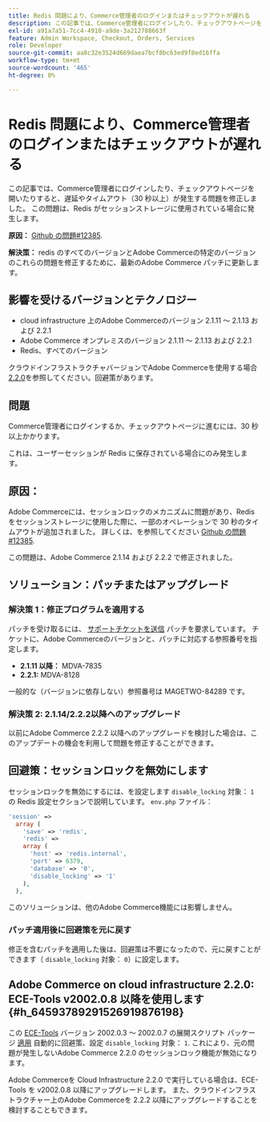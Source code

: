 ```yaml
---
title: Redis 問題により、Commerce管理者のログインまたはチェックアウトが遅れる
description: この記事では、Commerce管理者にログインしたり、チェックアウトページを開いたりすると、遅延やタイムアウト（30 秒以上）が発生する問題を修正しました。 この問題は、Redis がセッションストレージに使用されている場合に発生します。
exl-id: a91a7a51-7cc4-4910-a9de-3a212788663f
feature: Admin Workspace, Checkout, Orders, Services
role: Developer
source-git-commit: aa8c32e3524d669daea7bcf8bc63ed9f8ed16ffa
workflow-type: tm+mt
source-wordcount: '465'
ht-degree: 0%

---
```


# Redis 問題により、Commerce管理者のログインまたはチェックアウトが遅れる

この記事では、Commerce管理者にログインしたり、チェックアウトページを開いたりすると、遅延やタイムアウト（30 秒以上）が発生する問題を修正しました。 この問題は、Redis がセッションストレージに使用されている場合に発生します。

**原因：**   [Github の問題\#12385](https://github.com/magento/magento2/issues/12385).

**解決策：** redis のすべてのバージョンとAdobe Commerceの特定のバージョンのこれらの問題を修正するために、最新のAdobe Commerce パッチに更新します。

## 影響を受けるバージョンとテクノロジー

* cloud infrastructure 上のAdobe Commerceのバージョン 2.1.11 ～ 2.1.13 および 2.2.1
* Adobe Commerce オンプレミスのバージョン 2.1.11 ～ 2.1.13 および 2.2.1
* Redis、すべてのバージョン

クラウドインフラストラクチャバージョンでAdobe Commerceを使用する場合 [2.2.0](#h_64593789291526919876198)を参照してください。回避策があります。

## 問題

Commerce管理者にログインするか、チェックアウトページに進むには、30 秒以上かかります。

これは、ユーザーセッションが Redis に保存されている場合にのみ発生します。

## 原因：

Adobe Commerceには、セッションロックのメカニズムに問題があり、Redis をセッションストレージに使用した際に、一部のオペレーションで 30 秒のタイムアウトが追加されました。 詳しくは、を参照してください [Github の問題\#12385](https://github.com/magento/magento2/issues/12385).

この問題は、Adobe Commerce 2.1.14 および 2.2.2 で修正されました。

## ソリューション：パッチまたはアップグレード

### 解決策 1：修正プログラムを適用する

パッチを受け取るには、 [サポートチケットを送信](/help/help-center-guide/help-center/magento-help-center-user-guide.md#submit-ticket) パッチを要求しています。 チケットに、Adobe Commerceのバージョンと、パッチに対応する参照番号を指定します。

* **2.1.11 以降：** MDVA-7835
* **2.2.1:** MDVA-8128

一般的な（バージョンに依存しない）参照番号は MAGETWO-84289 です。

### 解決策 2: 2.1.14/2.2.2以降へのアップグレード

以前にAdobe Commerce 2.2.2 以降へのアップグレードを検討した場合は、このアップデートの機会を利用して問題を修正することができます。

## 回避策：セッションロックを無効にします

セッションロックを無効にするには、を設定します `disable_locking` 対象： `1` の Redis 設定セクションで説明しています。 `env.php` ファイル：

```php
'session' =>
  array (
    'save' => 'redis',
    'redis' =>
    array (
      'host' => 'redis.internal',
      'port' => 6379,
      'database' => '0',
      'disable_locking' => '1'
    ),
  ),
```

このソリューションは、他のAdobe Commerce機能には影響しません。

### パッチ適用後に回避策を元に戻す

修正を含むパッチを適用した後は、回避策は不要になったので、元に戻すことができます（ `disable_locking` 対象： `0`）に設定します。

## Adobe Commerce on cloud infrastructure 2.2.0: ECE-Tools v2002.0.8 以降を使用します {#h_64593789291526919876198}

この [ECE-Tools](https://devdocs.magento.com/cloud/project/ece-tools-update.html) バージョン 2002.0.3 ～ 2002.0.7 の展開スクリプト パッケージ [適用](https://experienceleague.adobe.com/docs/commerce-cloud-service/user-guide/dev-tools/ece-tools/update-package.html) 自動的に回避策、設定 `disable_locking` 対象： `1`. これにより、元の問題が発生しないAdobe Commerce 2.2.0 のセッションロック機能が無効になります。

Adobe Commerceを Cloud Infrastructure 2.2.0 で実行している場合は、ECE-Tools を v2002.0.8 以降にアップグレードします。 また、クラウドインフラストラクチャー上のAdobe Commerceを 2.2.2 以降にアップグレードすることを検討することもできます。

